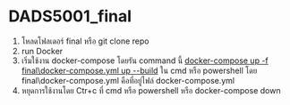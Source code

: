 # DADS5001_final
1. โหลดโฟลเดอร์ final หรือ git clone repo
2. run Docker
3. เริ่มใช้งาน docker-compose โดยรัน command นี้ <u>docker-compose up -f final\docker-compose.yml up --build</u> ใน cmd หรือ powershell โดย final\docker-compose.yml คือที่อยู่ไฟล์ docker-compose.yml 
4. หยุดการใช้งานโดย Ctr+c ที่ cmd หรือ powershell หรือ docker-compose down

